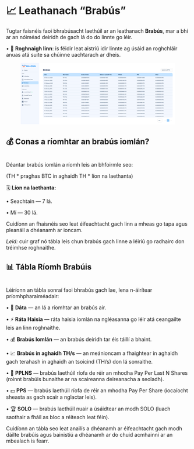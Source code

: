 # 📈 Leathanach “Brabús”

Tugtar faisnéis faoi bhrabúsacht laethúil ar an leathanach **Brabús**, mar a bhí ar an nóiméad deiridh de gach lá do do linnte go léir.

• 🔽 **Roghnaigh linn**: is féidir leat aistriú idir linnte ag úsáid an roghchláir anuas atá suite sa chúinne uachtarach ar dheis.

<figure><img src="../../.gitbook/assets/image (32).png" alt=""><figcaption></figcaption></figure>

## **💰 Conas a ríomhtar an brabús iomlán?**

\
Déantar brabús iomlán a ríomh leis an bhfoirmle seo:

(TH \* praghas BTC in aghaidh TH \* líon na laethanta)

🗓️ **Líon na laethanta:**

• Seachtain — 7 lá.

• Mí — 30 lá.

Cuidíonn an fhaisnéis seo leat éifeachtacht gach linn a mheas go tapa agus pleanáil a dhéanamh ar ioncam.

_Leid:_ cuir graf nó tábla leis chun brabús gach linne a léiriú go radhairc don tréimhse roghnaithe.

## 📊 **Tábla Ríomh Brabúis**

\
Léiríonn an tábla sonraí faoi bhrabús gach lae, lena n-áirítear príomhpharaiméadair:

• 📅 **Dáta** — an lá a ríomhtar an brabús air.

• ⚡ **Ráta Haisia** — ráta haisia iomlán na ngléasanna go léir atá ceangailte leis an linn roghnaithe.

• 💰 **Brabús Iomlán** — an brabús deiridh tar éis táillí a bhaint.

• 📈 **Brabús in aghaidh TH/s** — an meánioncam a fhaightear in aghaidh gach terahash in aghaidh an tsoicind (TH/s) don lá sonraithe.

• 🔄 **PPLNS** — brabús laethúil ríofa de réir an mhodha Pay Per Last N Shares (roinnt brabúis bunaithe ar na scaireanna deireanacha a seoladh).

• 💵 **PPS** — brabús laethúil ríofa de réir an mhodha Pay Per Share (íocaíocht sheasta as gach scair a nglactar leis).

• 🏆 **SOLO** — brabús laethúil nuair a úsáidtear an modh SOLO (luach saothair a fháil as bloc a réiteach leat féin).

Cuidíonn an tábla seo leat anailís a dhéanamh ar éifeachtacht gach modh dáilte brabúis agus bainistiú a dhéanamh ar do chuid acmhainní ar an mbealach is fearr.
